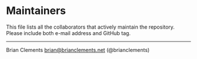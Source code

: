 # Maintainers
This file lists all the collaborators that actively maintain the repository.
Please include both e-mail address and GitHub tag.

----

Brian Clements <brian@brianclements.net> (@brianclements)

